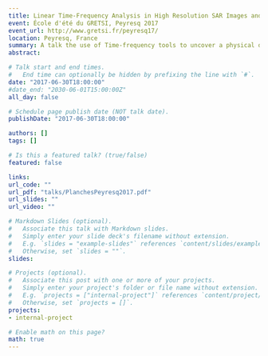 ```yaml
---
title: Linear Time-Frequency Analysis in High Resolution SAR Images and Applications
event: École d'été du GRETSI, Peyresq 2017
event_url: http://www.gretsi.fr/peyresq17/
location: Peyresq, France
summary: A talk the use of Time-frequency tools to uncover a physical diversity of interest and an application to two detection problems.
abstract:

# Talk start and end times.
#   End time can optionally be hidden by prefixing the line with `#`.
date: "2017-06-30T18:00:00"
#date_end: "2030-06-01T15:00:00Z"
all_day: false

# Schedule page publish date (NOT talk date).
publishDate: "2017-06-30T18:00:00"

authors: []
tags: []

# Is this a featured talk? (true/false)
featured: false

links:
url_code: ""
url_pdf: "talks/PlanchesPeyresq2017.pdf"
url_slides: ""
url_video: ""

# Markdown Slides (optional).
#   Associate this talk with Markdown slides.
#   Simply enter your slide deck's filename without extension.
#   E.g. `slides = "example-slides"` references `content/slides/example-slides.md`.
#   Otherwise, set `slides = ""`.
slides:

# Projects (optional).
#   Associate this post with one or more of your projects.
#   Simply enter your project's folder or file name without extension.
#   E.g. `projects = ["internal-project"]` references `content/project/deep-learning/index.md`.
#   Otherwise, set `projects = []`.
projects:
- internal-project

# Enable math on this page?
math: true
---
```


